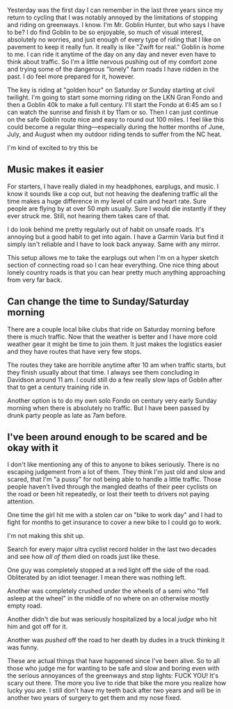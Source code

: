 Yesterday was the first day I can remember in the last three years since my return to cycling that I was notably annoyed by the limitations of stopping and riding on greenways. I know. I'm Mr. Goblin Hunter, but who says I have to be? I do find Goblin to be so enjoyable, so much of visual interest, absolutely no worries, and just enough of every type of riding that I like on pavement to keep it really fun. It really is like "Zwift for real." Goblin is home to me. I can ride it anytime of the day on any day and never even have to think about traffic. So I'm a little nervous pushing out of my comfort zone and trying some of the dangerous "lonely" farm roads I have ridden in the past. I do feel more prepared for it, however.

The key is riding at "golden hour" on Saturday or Sunday starting at civil twilight. I'm going to start some morning riding on the LKN Gran Fondo and then a Goblin 40k to make a full century. I'll start the Fondo at 6:45 am so I can watch the sunrise and finish it by 11am or so. Then I can just continue on the safe Goblin route nice and easy to round out 100 miles. I feel like this could become a regular thing—especially during the hotter months of June, July, and August when my outdoor riding tends to suffer from the NC heat.

I'm kind of excited to try this be
## Music makes it easier

For starters, I have really dialed in my headphones, earplugs, and music. I know it sounds like a cop out, but not heaving the deafening traffic all the time makes a huge difference in my level of calm and heart rate. Sure people are flying by at over 50 mph usually. Sure I would die instantly if they ever struck me. Still, not hearing them takes care of that.

I do look behind me pretty regularly out of habit on unsafe roads. It's annoying but a good habit to get into again. I have a Garmin Varia but find it simply isn't reliable and I have to look back anyway. Same with any mirror.

This setup allows me to take the earplugs out when I'm on a hyper sketch section of connecting road so I can hear everything. One nice thing about lonely country roads is that you can hear pretty much anything approaching from very far back.
## Can change the time to Sunday/Saturday morning

There are a couple local bike clubs that ride on Saturday morning before there is much traffic. Now that the weather is better and I have more cold weather gear it might be time to join them. It just makes the logistics easier and they have routes that have very few stops.

The routes they take are horrible anytime after 10 am when traffic starts, but they finish usually about that time. I always see them concluding in Davidson around 11 am.  I could still do a few really slow laps of Goblin after that to get a century training ride in.

Another option is to do my own solo Fondo on century very early Sunday morning when there is absolutely no traffic. But I have been passed by drunk party people as late as 7am before.

## I've been around enough to be scared and be okay with it

I don't like mentioning any of this to anyone to bikes seriously. There is no escaping judgement from a lot of them. They think I'm just old and slow and scared, that I'm "a pussy" for not being able to handle a little traffic. Those people haven't lived through the mangled deaths of their peer cyclists on the road or been hit repeatedly, or lost their teeth to drivers not paying attention. 

One time the girl hit me with a stolen car on "bike to work day" and I had to fight for months to get insurance to cover a new bike to I could go to work. 

I'm not making this shit up. 

Search for every major ultra cyclist record holder in the last two decades and see how _all of them_ died on roads just like these.

One guy was completely stopped at a red light off the side of the road. Obliterated by an idiot teenager. I mean there was nothing left. 

Another was completely crushed under the wheels of a semi who "fell asleep at the wheel" in the middle of no where on an otherwise mostly empty road. 

Another didn't die but was seriously hospitalized by a local _judge_ who hit him and got off for it.

Another was _pushed_ off the road to her death by dudes in a truck thinking it was funny.

These are actual things that have happened since I've been alive. So to all those who judge me for wanting to be safe and slow and boring even with the serious annoyances of the greenways and stop lights: FUCK YOU! It's scary out there. The more you live to ride that bike the more you realize how lucky you are. I still don't have my teeth back after two years and will be in another two years of surgery to get them and my nose fixed.


